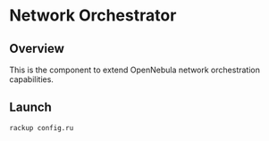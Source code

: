 # Network Orchestrator

## Overview
This is the component to extend OpenNebula network orchestration capabilities.

## Launch
```
rackup config.ru
```
